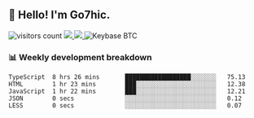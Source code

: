 ## 👋 Hello! I'm Go7hic.

 ![visitors count](https://visitors-by-url-pls-dont-use-this-in-your-repo.vercel.app/Go7hic-github-readme)
 <a href="https://twitter.com/Go7hic">
    <img src="https://img.shields.io/badge/-@Go7hic-1ca0f1?style=flat-square&labelColor=1ca0f1&logo=twitter&logoColor=white&link=https://twitter.com/Go7hic">
   <a/>
   <a href="mailto:gtfx0209@gmail.com">
    <img src="https://img.shields.io/badge/-gtfx0209@gmail.com-c14438?style=flat-square&logo=Gmail&logoColor=white&link=mailto:gtfx0209@gmail.com">
   <a/>
    ![Keybase BTC](https://img.shields.io/keybase/btc/Go7hic)
 <!--
🔭 I’m currently working
🌱 I’m currently learning
💬 Ask me about 
📫 How to reach me: 
⚡ Fun fact: 
-->
 <!--
![My Github Stats](https://github-readme-stats.vercel.app/api?username=Go7hic&show_icons=true&count_private=true)

-->

### 📊 Weekly development breakdown
<!--START_SECTION:waka-->
```text
TypeScript  8 hrs 26 mins       ██████████████████░░░░░░░   75.13 
HTML        1 hr 23 mins        ███░░░░░░░░░░░░░░░░░░░░░░   12.38 
JavaScript  1 hr 22 mins        ███░░░░░░░░░░░░░░░░░░░░░░   12.21 
JSON        0 secs              ░░░░░░░░░░░░░░░░░░░░░░░░░   0.12 
LESS        0 secs              ░░░░░░░░░░░░░░░░░░░░░░░░░   0.07
```
<!--END_SECTION:waka-->


